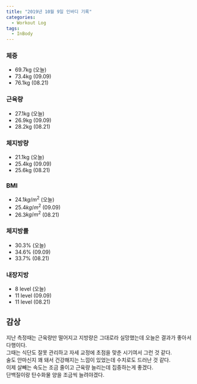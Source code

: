 ```yaml
---
title: "2019년 10월 9일 인바디 기록"
categories:
  - Workout Log
tags:
  - InBody
---
```


### 체중
- 69.7kg (오늘)
- 73.4kg (09.09)
- 76.1kg (08.21)

### 근육량
- 27.1kg (오늘)
- 26.9kg (09.09)
- 28.2kg (08.21)

### 체지방량
- 21.1kg (오늘)
- 25.4kg (09.09)
- 25.6kg (08.21)

### BMI
- 24.1$kg/m^2$ (오늘)
- 25.4$kg/m^2$ (09.09)
- 26.3$kg/m^2$ (08.21)

### 체지방률
- 30.3% (오늘)
- 34.6% (09.09)
- 33.7% (08.21)

### 내장지방
- 8 level (오늘)
- 11 level (09.09)
- 11 level (08.21)


## 감상
지난 측정때는 근육량만 떨어지고 지방량은 그대로라 실망했는데 오늘은 결과가 좋아서 다행이다.  
그때는 식단도 잘못 관리하고 자세 교정에 초점을 맞춘 시기여서 그런 것 같다.  
술도 안마신지 꽤 돼서 건강해지는 느낌이 있었는데 수치로도 드러난 것 같다.  
이제 살빼는 속도는 조금 줄이고 근육량 늘리는데 집중하는게 좋겠다.  
단백질이랑 탄수화물 양을 조금씩 늘려야겠다.